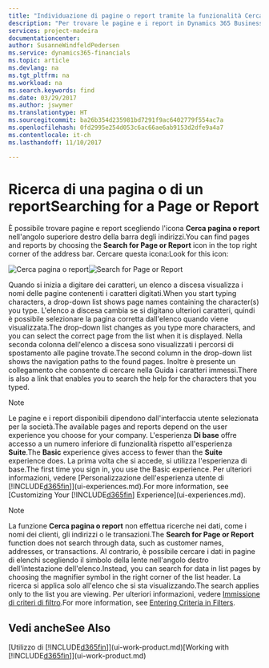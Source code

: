 ```yaml
---
title: "Individuazione di pagine o report tramite la funzionalità Cerca pagina o report | Documenti Microsoft"
description: "Per trovare le pagine e i report in Dynamics 365 Business edition, è possibile utilizzare la funzionalità Cerca pagina o report."
services: project-madeira
documentationcenter: 
author: SusanneWindfeldPedersen
ms.service: dynamics365-financials
ms.topic: article
ms.devlang: na
ms.tgt_pltfrm: na
ms.workload: na
ms.search.keywords: find
ms.date: 03/29/2017
ms.author: jswymer
ms.translationtype: HT
ms.sourcegitcommit: ba26b354d235981bd7291f9ac6402779f554ac7a
ms.openlocfilehash: 0fd2995e254d053c6ac66ae6ab9153d2dfe9a4a7
ms.contentlocale: it-ch
ms.lasthandoff: 11/10/2017

---
```

# <a name="searching-for-a-page-or-report"></a><span data-ttu-id="cea18-103">Ricerca di una pagina o di un report</span><span class="sxs-lookup"><span data-stu-id="cea18-103">Searching for a Page or Report</span></span>
<span data-ttu-id="cea18-104">È possibile trovare pagine e report scegliendo l'icona **Cerca pagina o report** nell'angolo superiore destro della barra degli indirizzi.</span><span class="sxs-lookup"><span data-stu-id="cea18-104">You can find pages and reports by choosing the **Search for Page or Report** icon in the top right corner of the address bar.</span></span> <span data-ttu-id="cea18-105">Cercare questa icona:</span><span class="sxs-lookup"><span data-stu-id="cea18-105">Look for this icon:</span></span>

<span data-ttu-id="cea18-106">![Cerca pagina o report](media/ui-search/search.png "Cerca pagina o report")</span><span class="sxs-lookup"><span data-stu-id="cea18-106">![Search for Page or Report](media/ui-search/search.png "Search for Page or Report")</span></span>

<span data-ttu-id="cea18-107">Quando si inizia a digitare dei caratteri, un elenco a discesa visualizza i nomi delle pagine contenenti i caratteri digitati.</span><span class="sxs-lookup"><span data-stu-id="cea18-107">When you start typing characters, a drop-down list shows page names containing the character(s) you type.</span></span> <span data-ttu-id="cea18-108">L'elenco a discesa cambia se si digitano ulteriori caratteri, quindi è possibile selezionare la pagina corretta dall'elenco quando viene visualizzata.</span><span class="sxs-lookup"><span data-stu-id="cea18-108">The drop-down list changes as you type more characters, and you can select the correct page from the list when it is displayed.</span></span> <span data-ttu-id="cea18-109">Nella seconda colonna dell'elenco a discesa sono visualizzati i percorsi di spostamento alle pagine trovate.</span><span class="sxs-lookup"><span data-stu-id="cea18-109">The second column in the drop-down list shows the navigation paths to the found pages.</span></span> <span data-ttu-id="cea18-110">Inoltre è presente un collegamento che consente di cercare nella Guida i caratteri immessi.</span><span class="sxs-lookup"><span data-stu-id="cea18-110">There is also a link that enables you to search the help for the characters that you typed.</span></span>

> [!NOTE]  
>   <span data-ttu-id="cea18-111">Le pagine e i report disponibili dipendono dall'interfaccia utente selezionata per la società.</span><span class="sxs-lookup"><span data-stu-id="cea18-111">The available pages and reports depend on the user experience you choose for your company.</span></span> <span data-ttu-id="cea18-112">L'esperienza **Di base** offre accesso a un numero inferiore di funzionalità rispetto all'esperienza **Suite**.</span><span class="sxs-lookup"><span data-stu-id="cea18-112">The **Basic** experience gives access to fewer than the **Suite** experience does.</span></span> <span data-ttu-id="cea18-113">La prima volta che si accede, si utilizza l'esperienza di base.</span><span class="sxs-lookup"><span data-stu-id="cea18-113">The first time you sign in, you use the Basic experience.</span></span> <span data-ttu-id="cea18-114">Per ulteriori informazioni, vedere [Personalizzazione dell'esperienza utente di [!INCLUDE[d365fin](includes/d365fin_long_md.md)]](ui-experiences.md).</span><span class="sxs-lookup"><span data-stu-id="cea18-114">For more information, see [Customizing Your [!INCLUDE[d365fin](includes/d365fin_long_md.md)] Experience](ui-experiences.md).</span></span>

> [!NOTE]  
>   <span data-ttu-id="cea18-115">La funzione **Cerca pagina o report** non effettua ricerche nei dati, come i nomi dei clienti, gli indirizzi o le transazioni.</span><span class="sxs-lookup"><span data-stu-id="cea18-115">The **Search for Page or Report** function does not search through data, such as customer names, addresses, or transactions.</span></span> <span data-ttu-id="cea18-116">Al contrario, è possibile cercare i dati in pagine di elenchi scegliendo il simbolo della lente nell'angolo destro dell'intestazione dell'elenco.</span><span class="sxs-lookup"><span data-stu-id="cea18-116">Instead, you can search for data in list pages by choosing the magnifier symbol in the right corner of the list header.</span></span> <span data-ttu-id="cea18-117">La ricerca si applica solo all'elenco che si sta visualizzando.</span><span class="sxs-lookup"><span data-stu-id="cea18-117">The search applies only to the list you are viewing.</span></span> <span data-ttu-id="cea18-118">Per ulteriori informazioni, vedere [Immissione di criteri di filtro](ui-enter-criteria-filters.md).</span><span class="sxs-lookup"><span data-stu-id="cea18-118">For more information, see [Entering Criteria in Filters](ui-enter-criteria-filters.md).</span></span>

## <a name="see-also"></a><span data-ttu-id="cea18-119">Vedi anche</span><span class="sxs-lookup"><span data-stu-id="cea18-119">See Also</span></span>
<span data-ttu-id="cea18-120">[Utilizzo di [!INCLUDE[d365fin](includes/d365fin_md.md)]](ui-work-product.md)</span><span class="sxs-lookup"><span data-stu-id="cea18-120">[Working with [!INCLUDE[d365fin](includes/d365fin_md.md)]](ui-work-product.md)</span></span>

